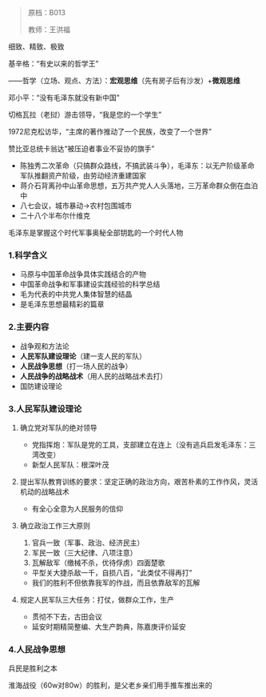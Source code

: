 > 原档：B013
>
> 教师：王洪福

细致、精致、极致

基辛格：“有史以来的哲学王”

——哲学（立场、观点、方法）：**宏观思维**（先有房子后有沙发）+**微观思维**

邓小平：“没有毛泽东就没有新中国”

切格瓦拉（老挝）游击领导，“我是您的一个学生”

1972尼克松访华，“主席的著作推动了一个民族，改变了一个世界”

赞比亚总统卡翁达“被压迫者事业不妥协的旗手”

- 陈独秀二次革命（只搞群众路线，不搞武装斗争），毛泽东：以无产阶级革命军队推翻资产阶级，由劳动经济重建国家
- 蒋介石背离孙中山革命思想，五万共产党人人头落地，三万革命群众倒在血泊中
- 八七会议，城市暴动→农村包围城市
- 二十八个半布尔什维克

毛泽东是掌握这个时代军事奥秘全部钥匙的一个时代人物

### 1.科学含义

- 马原与中国革命战争具体实践结合的产物
- 中国革命战争和军事建设实践经验的科学总结
- 毛为代表的中共党人集体智慧的结晶
- 是毛泽东思想最精彩的篇章

### 2.主要内容

- 战争观和方法论
- **人民军队建设理论**（建一支人民的军队）
- **人民战争思想**（打一场人民的战争）
- **人民战争的战略战术**（用人民的战略战术去打）
- 国防建设理论

### 3.人民军队建设理论

1. 确立党对军队的绝对领导
   - 党指挥炮：军队是党的工具，支部建立在连上（没有逃兵启发毛泽东：三湾改变）
   - 新型人民军队：根深叶茂
   
2. 提出军队教育训练的要求：坚定正确的政治方向，艰苦朴素的工作作风，灵活机动的战略战术
   
   - 有全心全意为人民服务的信仰
   
3. 确立政治工作三大原则
   1. 官兵一致（军事、政治、经济民主）
   2. 军民一致（三大纪律、八项注意）
   3. 瓦解敌军（缴械不杀，优待俘虏）四面楚歌
     - 平型关大捷杀敌一千，自损八百，“此类仗不得再打”
     - 我们的胜利不但依靠我军的作战，而且依靠敌军的瓦解
   
  4. 规定人民军队三大任务：打仗，做群众工作，生产

       - 贯彻不下去，古田会议
       - 延安时期精简整编、大生产韵典，陈嘉庚评价延安

### 4.人民战争思想

兵民是胜利之本

淮海战役（60w对80w）的胜利，是父老乡亲们用手推车推出来的